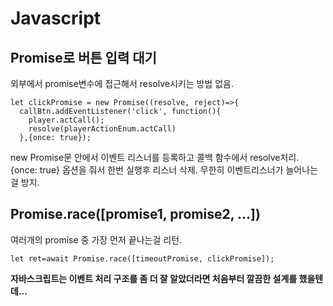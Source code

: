 # Javascript

## Promise로 버튼 입력 대기
외부에서 promise변수에 접근해서 resolve시키는 방법 없음. 
```
let clickPromise = new Promise((resolve, reject)=>{
  callBtn.addEventListener('click', function(){
    player.actCall();
    resolve(playerActionEnum.actCall)
  },{once: true});
```
new Promise문 안에서 이벤트 리스너를 등록하고 콜백 함수에서 resolve처리. \
{once: true} 옵션을 줘서 한번 실행후 리스너 삭제. 무한히 이벤트리스너가 늘어나는걸 방지.

## Promise.race([promise1, promise2, ...])
여러개의 promise 중 가장 먼저 끝나는걸 리턴.
```
let ret=await Promise.race([timeoutPromise, clickPromise]);
```

**자바스크립트는 이벤트 처리 구조를 좀 더 잘 알았더라면 처음부터 깔끔한 설계를 했을텐데...**
